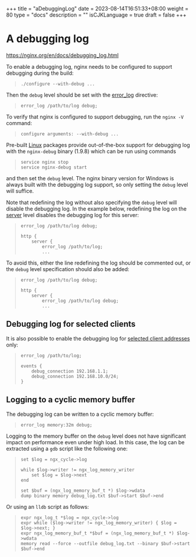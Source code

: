 +++
title = "aDebuggingLog"
date = 2023-08-14T16:51:33+08:00
weight = 80
type = "docs"
description = ""
isCJKLanguage = true
draft = false
+++

# A debugging log

https://nginx.org/en/docs/debugging_log.html



To enable a debugging log, nginx needs to be configured to support debugging during the build:

> ```
> ./configure --with-debug ...
> ```

Then the `debug` level should be set with the [error_log](https://nginx.org/en/docs/ngx_core_module.html#error_log) directive:

> ```
> error_log /path/to/log debug;
> ```

To verify that nginx is configured to support debugging, run the `nginx -V` command:

> ```
> configure arguments: --with-debug ...
> ```

Pre-built [Linux](https://nginx.org/en/linux_packages.html) packages provide out-of-the-box support for debugging log with the `nginx-debug` binary (1.9.8) which can be run using commands

> ```
> service nginx stop
> service nginx-debug start
> ```

and then set the `debug` level. The nginx binary version for Windows is always built with the debugging log support, so only setting the `debug` level will suffice.

Note that redefining the log without also specifying the `debug` level will disable the debugging log. In the example below, redefining the log on the [server](https://nginx.org/en/docs/http/ngx_http_core_module.html#server) level disables the debugging log for this server:

> ```
> error_log /path/to/log debug;
> 
> http {
>     server {
>         error_log /path/to/log;
>         ...
> ```

To avoid this, either the line redefining the log should be commented out, or the `debug` level specification should also be added:

> ```
> error_log /path/to/log debug;
> 
> http {
>     server {
>         error_log /path/to/log debug;
>         ...
> ```



## Debugging log for selected clients

It is also possible to enable the debugging log for [selected client addresses](https://nginx.org/en/docs/ngx_core_module.html#debug_connection) only:

> ```
> error_log /path/to/log;
> 
> events {
>     debug_connection 192.168.1.1;
>     debug_connection 192.168.10.0/24;
> }
> ```





## Logging to a cyclic memory buffer

The debugging log can be written to a cyclic memory buffer:

> ```
> error_log memory:32m debug;
> ```

Logging to the memory buffer on the `debug` level does not have significant impact on performance even under high load. In this case, the log can be extracted using a `gdb` script like the following one:

> ```
> set $log = ngx_cycle->log
> 
> while $log->writer != ngx_log_memory_writer
>     set $log = $log->next
> end
> 
> set $buf = (ngx_log_memory_buf_t *) $log->wdata
> dump binary memory debug_log.txt $buf->start $buf->end
> ```

Or using an `lldb` script as follows:

> ```
> expr ngx_log_t *$log = ngx_cycle->log
> expr while ($log->writer != ngx_log_memory_writer) { $log = $log->next; }
> expr ngx_log_memory_buf_t *$buf = (ngx_log_memory_buf_t *) $log->wdata
> memory read --force --outfile debug_log.txt --binary $buf->start $buf->end
> ```
